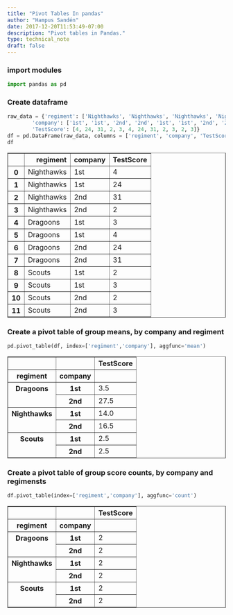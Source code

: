 ```yaml
---
title: "Pivot Tables In pandas"
author: "Hampus Sandén"
date: 2017-12-20T11:53:49-07:00
description: "Pivot tables in Pandas."
type: technical_note
draft: false
---
```

### import modules


```python
import pandas as pd
```

### Create dataframe


```python
raw_data = {'regiment': ['Nighthawks', 'Nighthawks', 'Nighthawks', 'Nighthawks', 'Dragoons', 'Dragoons', 'Dragoons', 'Dragoons', 'Scouts', 'Scouts', 'Scouts', 'Scouts'], 
        'company': ['1st', '1st', '2nd', '2nd', '1st', '1st', '2nd', '2nd','1st', '1st', '2nd', '2nd'], 
        'TestScore': [4, 24, 31, 2, 3, 4, 24, 31, 2, 3, 2, 3]}
df = pd.DataFrame(raw_data, columns = ['regiment', 'company', 'TestScore'])
df
```




<div>
<table border="1" class="dataframe">
  <thead>
    <tr style="text-align: right;">
      <th></th>
      <th>regiment</th>
      <th>company</th>
      <th>TestScore</th>
    </tr>
  </thead>
  <tbody>
    <tr>
      <th>0</th>
      <td>Nighthawks</td>
      <td>1st</td>
      <td>4</td>
    </tr>
    <tr>
      <th>1</th>
      <td>Nighthawks</td>
      <td>1st</td>
      <td>24</td>
    </tr>
    <tr>
      <th>2</th>
      <td>Nighthawks</td>
      <td>2nd</td>
      <td>31</td>
    </tr>
    <tr>
      <th>3</th>
      <td>Nighthawks</td>
      <td>2nd</td>
      <td>2</td>
    </tr>
    <tr>
      <th>4</th>
      <td>Dragoons</td>
      <td>1st</td>
      <td>3</td>
    </tr>
    <tr>
      <th>5</th>
      <td>Dragoons</td>
      <td>1st</td>
      <td>4</td>
    </tr>
    <tr>
      <th>6</th>
      <td>Dragoons</td>
      <td>2nd</td>
      <td>24</td>
    </tr>
    <tr>
      <th>7</th>
      <td>Dragoons</td>
      <td>2nd</td>
      <td>31</td>
    </tr>
    <tr>
      <th>8</th>
      <td>Scouts</td>
      <td>1st</td>
      <td>2</td>
    </tr>
    <tr>
      <th>9</th>
      <td>Scouts</td>
      <td>1st</td>
      <td>3</td>
    </tr>
    <tr>
      <th>10</th>
      <td>Scouts</td>
      <td>2nd</td>
      <td>2</td>
    </tr>
    <tr>
      <th>11</th>
      <td>Scouts</td>
      <td>2nd</td>
      <td>3</td>
    </tr>
  </tbody>
</table>
</div>



### Create a pivot table of group means, by company and regiment


```python
pd.pivot_table(df, index=['regiment','company'], aggfunc='mean')
```




<div>
<table border="1" class="dataframe">
  <thead>
    <tr style="text-align: right;">
      <th></th>
      <th></th>
      <th>TestScore</th>
    </tr>
    <tr>
      <th>regiment</th>
      <th>company</th>
      <th></th>
    </tr>
  </thead>
  <tbody>
    <tr>
      <th rowspan="2" valign="top">Dragoons</th>
      <th>1st</th>
      <td>3.5</td>
    </tr>
    <tr>
      <th>2nd</th>
      <td>27.5</td>
    </tr>
    <tr>
      <th rowspan="2" valign="top">Nighthawks</th>
      <th>1st</th>
      <td>14.0</td>
    </tr>
    <tr>
      <th>2nd</th>
      <td>16.5</td>
    </tr>
    <tr>
      <th rowspan="2" valign="top">Scouts</th>
      <th>1st</th>
      <td>2.5</td>
    </tr>
    <tr>
      <th>2nd</th>
      <td>2.5</td>
    </tr>
  </tbody>
</table>
</div>



### Create a pivot table of group score counts, by company and regimensts


```python
df.pivot_table(index=['regiment','company'], aggfunc='count')
```




<div>
<table border="1" class="dataframe">
  <thead>
    <tr style="text-align: right;">
      <th></th>
      <th></th>
      <th>TestScore</th>
    </tr>
    <tr>
      <th>regiment</th>
      <th>company</th>
      <th></th>
    </tr>
  </thead>
  <tbody>
    <tr>
      <th rowspan="2" valign="top">Dragoons</th>
      <th>1st</th>
      <td>2</td>
    </tr>
    <tr>
      <th>2nd</th>
      <td>2</td>
    </tr>
    <tr>
      <th rowspan="2" valign="top">Nighthawks</th>
      <th>1st</th>
      <td>2</td>
    </tr>
    <tr>
      <th>2nd</th>
      <td>2</td>
    </tr>
    <tr>
      <th rowspan="2" valign="top">Scouts</th>
      <th>1st</th>
      <td>2</td>
    </tr>
    <tr>
      <th>2nd</th>
      <td>2</td>
    </tr>
  </tbody>
</table>
</div>


